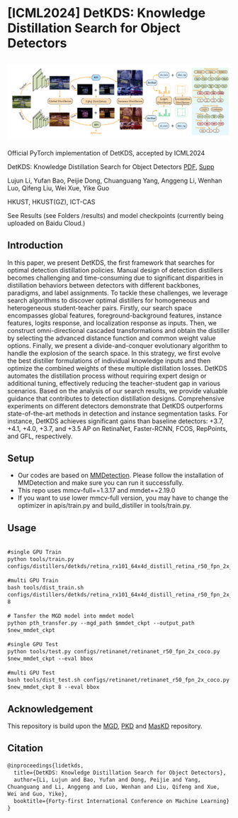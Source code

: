 # [ICML2024] DetKDS: Knowledge Distillation Search for Object Detectors


## ![image-20240625185810686](main.png)

Official PyTorch implementation of DetKDS, accepted by ICML2024 

DetKDS: Knowledge Distillation Search for Object Detectors [PDF](https://openreview.net/pdf?id=SBR8Gwe1E2), [Supp](https://openreview.net/attachment?id=SBR8Gwe1E2&name=supplementary_material)

Lujun Li, Yufan Bao, Peijie Dong, Chuanguang Yang, Anggeng Li, Wenhan Luo, Qifeng Liu, Wei Xue, Yike Guo

HKUST, HKUST(GZ), ICT-CAS

See Results (see Folders /results) and model checkpoints (currently being uploaded on Baidu Cloud.)


## Introduction 

In this paper, we present DetKDS, the first framework that searches for optimal detection distillation policies. Manual design of detection distillers becomes challenging and time-consuming due to significant disparities in distillation behaviors between detectors with different backbones, paradigms, and label assignments. To tackle these challenges, we leverage search algorithms to discover optimal distillers for homogeneous and heterogeneous student-teacher pairs. Firstly, our search space encompasses global features, foreground-background features, instance features, logits response, and localization response as inputs. Then, we construct omni-directional cascaded transformations and obtain the distiller by selecting the advanced distance function and common weight value options. Finally, we present a divide-and-conquer evolutionary algorithm to handle the explosion of the search space. In this strategy, we first evolve the best distiller formulations of individual knowledge inputs and then optimize the combined weights of these multiple distillation losses. DetKDS automates the distillation process without requiring expert design or additional tuning, effectively reducing the teacher-student gap in various scenarios. Based on the analysis of our search results, we provide valuable guidance that contributes to detection distillation designs. Comprehensive experiments on different detectors demonstrate that DetKDS outperforms state-of-the-art methods in detection and instance segmentation tasks. For instance, DetKDS achieves significant gains than baseline detectors: +3.7, +4.1, +4.0, +3.7, and +3.5 AP on RetinaNet, Faster-RCNN, FCOS, RepPoints, and GFL, respectively.


## Setup

  - Our codes are based on [MMDetection](https://github.com/open-mmlab/mmdetection). Please follow the installation of MMDetection and make sure you can run it successfully.
  - This repo uses mmcv-full==1.3.17 and mmdet==2.19.0
  - If you want to use lower mmcv-full version, you may have to change the optimizer in apis/train.py and build_distiller in tools/train.py.

## Usage 

```

#single GPU Train
python tools/train.py configs/distillers/detkds/retina_rx101_64x4d_distill_retina_r50_fpn_2x_coco.py

#multi GPU Train
bash tools/dist_train.sh configs/distillers/detkds/retina_rx101_64x4d_distill_retina_r50_fpn_2x_coco.py 8

# Tansfer the MGD model into mmdet model
python pth_transfer.py --mgd_path $mmdet_ckpt --output_path $new_mmdet_ckpt

#single GPU Test
python tools/test.py configs/retinanet/retinanet_r50_fpn_2x_coco.py $new_mmdet_ckpt --eval bbox

#multi GPU Test
bash tools/dist_test.sh configs/retinanet/retinanet_r50_fpn_2x_coco.py $new_mmdet_ckpt 8 --eval bbox

```




## Acknowledgement

This repository is build upon the [MGD](https://github.com/yzd-v/MGD/tree/master), [PKD](https://github.com/open-mmlab/mmrazor/blob/main/mmrazor/models/losses/pkd_loss.py) and [MasKD](https://github.com/hunto/MasKD/tree/main/mmdetection) repository.



## Citation 

```
@inproceedings{lidetkds,
  title={DetKDS: Knowledge Distillation Search for Object Detectors},
  author={Li, Lujun and Bao, Yufan and Dong, Peijie and Yang, Chuanguang and Li, Anggeng and Luo, Wenhan and Liu, Qifeng and Xue, Wei and Guo, Yike},
  booktitle={Forty-first International Conference on Machine Learning}
}
```
